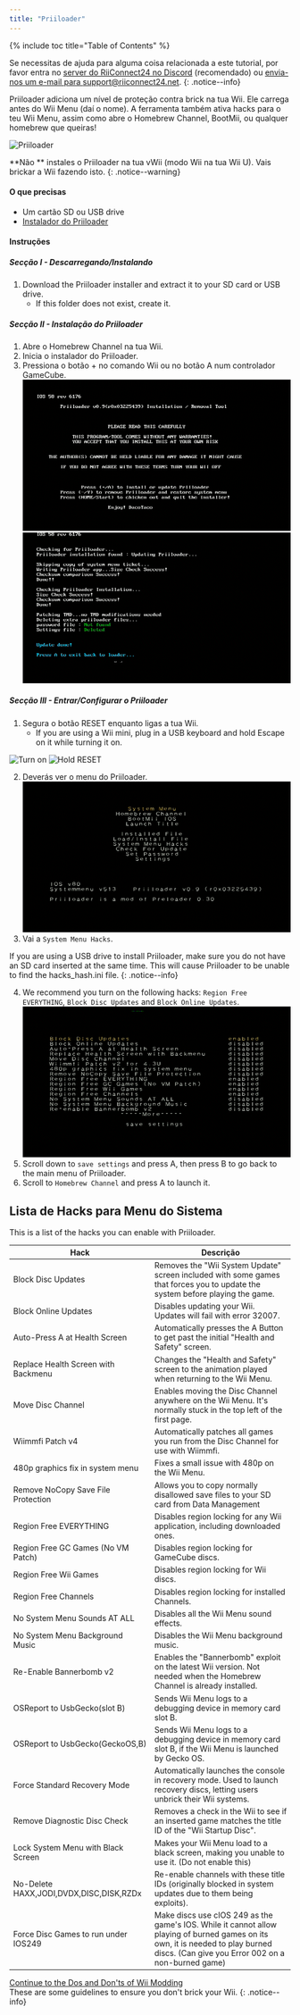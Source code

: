 ```yaml
---
title: "Priiloader"
---
```


{% include toc title="Table of Contents" %}

Se necessitas de ajuda para alguma coisa relacionada a este tutorial, por favor entra no [server do RiiConnect24 no Discord](https://discord.gg/rc24) (recomendado) ou [envia-nos um e-mail para support@riiconnect24.net](mailto:support@riiconnect24.net).
{: .notice--info}

Priiloader adiciona um nível de proteção contra brick na tua Wii. Ele carrega antes do Wii Menu (daí o nome). A ferramenta também ativa hacks para o teu Wii Menu, assim como abre o Homebrew Channel, BootMii, ou qualquer homebrew que queiras!

![Priiloader](/images/priiloader.jpg)

**Não ** instales o Priiloader na tua vWii (modo Wii na tua Wii U). Vais brickar a Wii fazendo isto.
{: .notice--warning}

#### O que precisas
* Um cartão SD ou USB drive
* [Instalador do Priiloader](https://hbb1.oscwii.org/hbb/priiloader/priiloader.zip)

#### Instruções
##### Secção I - Descarregando/Instalando

1. Download the Priiloader installer and extract it to your SD card or USB drive.
    * If this folder does not exist, create it.

##### Secção II - Instalação do Priiloader

1. Abre o Homebrew Channel na tua Wii.
2. Inicia o instalador do Priiloader.
3. Pressiona o botão + no comando Wii ou no botão A num controlador GameCube. ![Install Priiloader](/images/Priiloader/installer.png) ![Installing](/images/Priiloader/installing.png)

##### Secção III - Entrar/Configurar o Priiloader

1. Segura o botão RESET enquanto ligas a tua Wii.
    * If you are using a Wii mini, plug in a USB keyboard and hold Escape on it while turning it on.

![Turn on](/images/Priiloader/on.jpg) ![Hold RESET](/images/Priiloader/reset.jpg)

2. Deverás ver o menu do Priiloader. ![Menu](/images/Priiloader/mainmenu.png)
3. Vai a `System Menu Hacks`.

If you are using a USB drive to install Priiloader, make sure you do not have an SD card inserted at the same time. This will cause Priiloader to be unable to find the hacks_hash.ini file.
{: .notice--info}

4. We recommend you turn on the following hacks: `Region Free EVERYTHING`, `Block Disc Updates` and `Block Online Updates`. ![System Menu Hacks](/images/Priiloader/hacks.png)
1. Scroll down to `save settings` and press A, then press B to go back to the main menu of Priiloader.
1. Scroll to `Homebrew Channel` and press A to launch it.

## Lista de Hacks para Menu do Sistema

This is a list of the hacks you can enable with Priiloader.

| Hack                                    | Descrição                                                                                                                                                                             |
| --------------------------------------- | ------------------------------------------------------------------------------------------------------------------------------------------------------------------------------------- |
| Block Disc Updates                      | Removes the "Wii System Update" screen included with some games that forces you to update the system before playing the game.                                                         |
| Block Online Updates                    | Disables updating your Wii. Updates will fail with error 32007.                                                                                                                       |
| Auto-Press A at Health Screen           | Automatically presses the A Button to get past the initial "Health and Safety" screen.                                                                                                |
| Replace Health Screen with Backmenu     | Changes the "Health and Safety" screen to the animation played when returning to the Wii Menu.                                                                                        |
| Move Disc Channel                       | Enables moving the Disc Channel anywhere on the Wii Menu. It's normally stuck in the top left of the first page.                                                                      |
| Wiimmfi Patch v4                        | Automatically patches all games you run from the Disc Channel for use with Wiimmfi.                                                                                                   |
| 480p graphics fix in system menu        | Fixes a small issue with 480p on the Wii Menu.                                                                                                                                        |
| Remove NoCopy Save File Protection      | Allows you to copy normally disallowed save files to your SD card from Data Management                                                                                                |
| Region Free EVERYTHING                  | Disables region locking for any Wii application, including downloaded ones.                                                                                                           |
| Region Free GC Games (No VM Patch)      | Disables region locking for GameCube discs.                                                                                                                                           |
| Region Free Wii Games                   | Disables region locking for Wii discs.                                                                                                                                                |
| Region Free Channels                    | Disables region locking for installed Channels.                                                                                                                                       |
| No System Menu Sounds AT ALL            | Disables all the Wii Menu sound effects.                                                                                                                                              |
| No System Menu Background Music         | Disables the Wii Menu background music.                                                                                                                                               |
| Re-Enable Bannerbomb v2                 | Enables the "Bannerbomb" exploit on the latest Wii version. Not needed when the Homebrew Channel is already installed.                                                                |
| OSReport to UsbGecko(slot B)            | Sends Wii Menu logs to a debugging device in memory card slot B.                                                                                                                      |
| OSReport to UsbGecko(GeckoOS,B)         | Sends Wii Menu logs to a debugging device in memory card slot B, if the Wii Menu is launched by Gecko OS.                                                                             |
| Force Standard Recovery Mode            | Automatically launches the console in recovery mode. Used to launch recovery discs, letting users unbrick their Wii systems.                                                          |
| Remove Diagnostic Disc Check            | Removes a check in the Wii to see if an inserted game matches the title ID of the "Wii Startup Disc".                                                                                 |
| Lock System Menu with Black Screen      | Makes your Wii Menu load to a black screen, making you unable to use it. (Do not enable this)                                                                                         |
| No-Delete HAXX,JODI,DVDX,DISC,DISK,RZDx | Re-enable channels with these title IDs (originally blocked in system updates due to them being exploits).                                                                            |
| Force Disc Games to run under IOS249    | Make discs use cIOS 249 as the game's IOS. While it cannot allow playing of burned games on its own, it is needed to play burned discs. (Can give you Error 002 on a non-burned game) |


[Continue to the Dos and Don'ts of Wii Modding](dosanddonts)<br> These are some guidelines to ensure you don't brick your Wii.
{: .notice--info}
